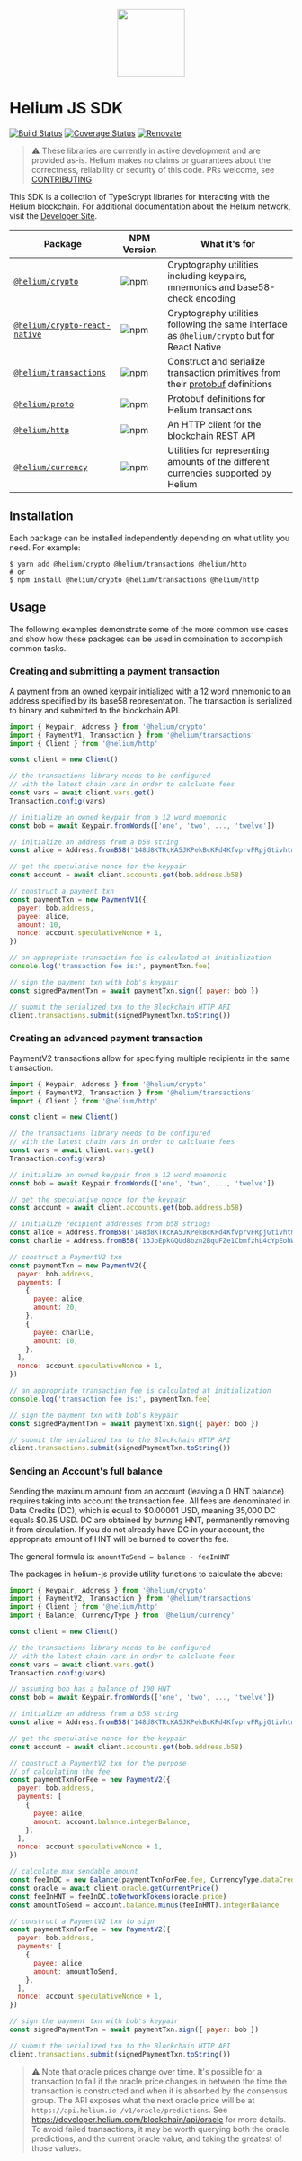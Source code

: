 <p align="center">
  <img width="120" height="120" src="https://raw.githubusercontent.com/helium/helium-js/master/icon.png">
</p>

# Helium JS SDK

[![Build Status](https://travis-ci.com/helium/helium-js.svg?branch=master)](https://travis-ci.com/helium/helium-js)
[![Coverage Status](https://coveralls.io/repos/github/helium/helium-js/badge.svg?branch=master)](https://coveralls.io/github/helium/helium-js?branch=master)
[![Renovate](https://img.shields.io/badge/renovate-enabled-brightgreen.svg)](https://renovatebot.com)

> ⚠️ These libraries are currently in active development and are provided as-is. Helium makes no claims or guarantees about the correctness, reliability or security of this code. PRs welcome, see [CONTRIBUTING](https://github.com/helium/helium-js/blob/master/CONTRIBUTING.md).


This SDK is a collection of TypeScrypt libraries for interacting with the Helium blockchain. For additional documentation about the Helium network, visit the [Developer Site](https://docs.helium.com/).


| Package | NPM Version | What it's for |
|-------------------------------------------------------------------------------------------------|-----------------------------------------------------------|----------------------------------------------------------------------------------------------------------------------------------|
| [`@helium/crypto`](https://github.com/helium/helium-js/tree/master/packages/crypto) | ![npm](https://img.shields.io/npm/v/@helium/crypto) | Cryptography utilities including keypairs, mnemonics and base58-check encoding |
| [`@helium/crypto-react-native`](https://github.com/helium/helium-js/tree/master/packages/crypto-react-native) | ![npm](https://img.shields.io/npm/v/@helium/crypto-react-native) | Cryptography utilities following the same interface as `@helium/crypto` but for React Native |
| [`@helium/transactions`](https://github.com/helium/helium-js/tree/master/packages/transactions) | ![npm](https://img.shields.io/npm/v/@helium/transactions) | Construct and serialize transaction primitives from their [protobuf](https://developers.google.com/protocol-buffers) definitions |
| [`@helium/proto`](https://github.com/helium/proto) | ![npm](https://img.shields.io/npm/v/@helium/proto) | Protobuf definitions for Helium transactions |
| [`@helium/http`](https://github.com/helium/helium-js/tree/master/packages/http) | ![npm](https://img.shields.io/npm/v/@helium/http) | An HTTP client for the blockchain REST API |
| [`@helium/currency`](https://github.com/helium/helium-js/tree/master/packages/currency) | ![npm](https://img.shields.io/npm/v/@helium/currency) | Utilities for representing amounts of the different currencies supported by Helium |


## Installation
Each package can be installed independently depending on what utility you need. For example:

```shell
$ yarn add @helium/crypto @helium/transactions @helium/http
# or
$ npm install @helium/crypto @helium/transactions @helium/http
```

## Usage
The following examples demonstrate some of the more common use cases and show how these packages can be used in combination to accomplish common tasks.

### Creating and submitting a payment transaction
A payment from an owned keypair initialized with a 12 word mnemonic to an address specified by its base58 representation. The transaction is serialized to binary and submitted to the blockchain API.
```js
import { Keypair, Address } from '@helium/crypto'
import { PaymentV1, Transaction } from '@helium/transactions'
import { Client } from '@helium/http'

const client = new Client()

// the transactions library needs to be configured
// with the latest chain vars in order to calcluate fees
const vars = await client.vars.get()
Transaction.config(vars)

// initialize an owned keypair from a 12 word mnemonic
const bob = await Keypair.fromWords(['one', 'two', ..., 'twelve'])

// initialize an address from a b58 string
const alice = Address.fromB58('148d8KTRcKA5JKPekBcKFd4KfvprvFRpjGtivhtmRmnZ8MFYnP3')

// get the speculative nonce for the keypair
const account = await client.accounts.get(bob.address.b58)

// construct a payment txn
const paymentTxn = new PaymentV1({
  payer: bob.address,
  payee: alice,
  amount: 10,
  nonce: account.speculativeNonce + 1,
})

// an appropriate transaction fee is calculated at initialization
console.log('transaction fee is:', paymentTxn.fee)

// sign the payment txn with bob's keypair
const signedPaymentTxn = await paymentTxn.sign({ payer: bob })

// submit the serialized txn to the Blockchain HTTP API
client.transactions.submit(signedPaymentTxn.toString())
```

### Creating an advanced payment transaction
PaymentV2 transactions allow for specifying multiple recipients in the same transaction.

```js
import { Keypair, Address } from '@helium/crypto'
import { PaymentV2, Transaction } from '@helium/transactions'
import { Client } from '@helium/http'

const client = new Client()

// the transactions library needs to be configured
// with the latest chain vars in order to calcluate fees
const vars = await client.vars.get()
Transaction.config(vars)

// initialize an owned keypair from a 12 word mnemonic
const bob = await Keypair.fromWords(['one', 'two', ..., 'twelve'])

// get the speculative nonce for the keypair
const account = await client.accounts.get(bob.address.b58)

// initialize recipient addresses from b58 strings
const alice = Address.fromB58('148d8KTRcKA5JKPekBcKFd4KfvprvFRpjGtivhtmRmnZ8MFYnP3')
const charlie = Address.fromB58('13JoEpkGQUd8bzn2BquFZe1CbmfzhL4cYpEohWH71yxy7cEY59Z')

// construct a PaymentV2 txn
const paymentTxn = new PaymentV2({
  payer: bob.address,
  payments: [
    {
      payee: alice,
      amount: 20,
    },
    {
      payee: charlie,
      amount: 10,
    },
  ],
  nonce: account.speculativeNonce + 1,
})

// an appropriate transaction fee is calculated at initialization
console.log('transaction fee is:', paymentTxn.fee)

// sign the payment txn with bob's keypair
const signedPaymentTxn = await paymentTxn.sign({ payer: bob })

// submit the serialized txn to the Blockchain HTTP API
client.transactions.submit(signedPaymentTxn.toString())
```

### Sending an Account's full balance
Sending the maximum amount from an account (leaving a 0 HNT balance) requires taking into account the transaction fee. All fees are denominated in Data Credits (DC), which is equal to $0.00001 USD, meaning 35,000 DC equals $0.35 USD. DC are obtained by _burning_ HNT, permanently removing it from circulation. If you do not already have DC in your account, the appropriate amount of HNT will be burned to cover the fee.

The general formula is:
`amountToSend = balance - feeInHNT`

The packages in helium-js provide utility functions to calculate the above:

```js
import { Keypair, Address } from '@helium/crypto'
import { PaymentV2, Transaction } from '@helium/transactions'
import { Client } from '@helium/http'
import { Balance, CurrencyType } from '@helium/currency'

const client = new Client()

// the transactions library needs to be configured
// with the latest chain vars in order to calcluate fees
const vars = await client.vars.get()
Transaction.config(vars)

// assuming bob has a balance of 100 HNT
const bob = await Keypair.fromWords(['one', 'two', ..., 'twelve'])

// initialize an address from a b58 string
const alice = Address.fromB58('148d8KTRcKA5JKPekBcKFd4KfvprvFRpjGtivhtmRmnZ8MFYnP3')

// get the speculative nonce for the keypair
const account = await client.accounts.get(bob.address.b58)

// construct a PaymentV2 txn for the purpose
// of calculating the fee
const paymentTxnForFee = new PaymentV2({
  payer: bob.address,
  payments: [
    {
      payee: alice,
      amount: account.balance.integerBalance,
    },
  ],
  nonce: account.speculativeNonce + 1,
})

// calculate max sendable amount
const feeInDC = new Balance(paymentTxnForFee.fee, CurrencyType.dataCredit)
const oracle = await client.oracle.getCurrentPrice()
const feeInHNT = feeInDC.toNetworkTokens(oracle.price)
const amountToSend = account.balance.minus(feeInHNT).integerBalance

// construct a PaymentV2 txn to sign
const paymentTxnForFee = new PaymentV2({
  payer: bob.address,
  payments: [
    {
      payee: alice,
      amount: amountToSend,
    },
  ],
  nonce: account.speculativeNonce + 1,
})

// sign the payment txn with bob's keypair
const signedPaymentTxn = await paymentTxn.sign({ payer: bob })

// submit the serialized txn to the Blockchain HTTP API
client.transactions.submit(signedPaymentTxn.toString())

```

> ⚠️ Note that oracle prices change over time. It's possible for a transaction to fail if the oracle price changes in between the time the transaction is constructed and when it is absorbed by the consensus group. The API exposes what the next oracle price will be at `https://api.helium.io
/v1/oracle/predictions`. See https://developer.helium.com/blockchain/api/oracle for more details. To avoid failed transactions, it may be worth querying both the oracle predictions, and the current oracle value, and taking the greatest of those values.
